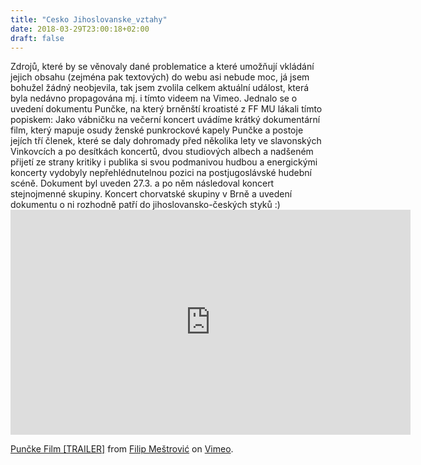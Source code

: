 ```yaml
---
title: "Cesko Jihoslovanske_vztahy"
date: 2018-03-29T23:00:18+02:00
draft: false
---
```

<!DOCTYPE html>
<html>
<head>
  <title>Aktualitka týkající se česko-jihoslovanských vztahů</title>
</head>
<body>
	Zdrojů, které by se věnovaly dané problematice a které umožňují vkládání jejich obsahu (zejména pak textových) do webu asi nebude moc, já jsem bohužel žádný neobjevila, tak jsem zvolila celkem aktuální událost, která byla nedávno propagována mj. i tímto videem na Vimeo. Jednalo se o uvedení dokumentu Punčke, na který brněnští kroatisté z FF MU lákali tímto popiskem: 
	Jako vábničku na večerní koncert uvádíme krátký dokumentární film, který mapuje osudy ženské punk­rockové kapely Punčke a postoje jejích tří členek, které se daly dohromady před několika lety ve slavonských Vinkovcích a po desítkách koncertů, dvou studiových albech a nadšeném přijetí ze strany kritiky i publika si svou podmanivou hudbou a energickými koncerty vydobyly nepřehlédnutelnou pozici na postjugoslávské hudební scéně. 
	Dokument byl uveden 27.3. a po něm následoval koncert stejnojmenné skupiny. Koncert chorvatské skupiny v Brně a uvedení dokumentu o ni rozhodně patří do jihoslovansko-českých styků :)
	<iframe src="https://player.vimeo.com/video/58352532" width="640" height="360" frameborder="0" webkitallowfullscreen mozallowfullscreen allowfullscreen></iframe>
<p><a href="https://vimeo.com/58352532">Punčke Film [TRAILER]</a> from <a href="https://vimeo.com/filipmestrovic">Filip Me&scaron;trović</a> on <a href="https://vimeo.com">Vimeo</a>.</p>

</body>
</html>

<!-- zdrojů, které by se věnovaly dané problematice a které umožňují vkládání jejich obsahu (zejména pak textových) do webu asi nebude moc (?), tak jsem zvolila celkem aktuální událost, která byla nedávno propagována mj. i tímto videem na vimeo. Jednalo se o dokument Punčke, na který brněnští kroatisté z FF MU lákali tímto popiskem: Jako vábničku na večerní koncert uvádíme krátký dokumentární film, který mapuje osudy ženské punk­rockové kapely Punčke a postoje jejích tří členek, které se daly dohromady před několika lety ve slavonských Vinkovcích a po desítkách koncertů, dvou studiových albech a nadšeném přijetí ze strany kritiky i publika si svou podmanivou hudbou a energickými koncerty vydobyly nepřehlédnutelnou pozici na postjugoslávské hudební scéně. Dokument byl uveden 27.3. a po něm následoval koncert stejnojmenné skupiny. Koncert chorvatské skupiny v Brně a uvedení dokumentu rozhodně patří do jihoslovansko-českých styků, a protože nevím, jestli tohle má být komentář, který se nezobrazuje, nebo se zobrazuje, dávám ho i do zobrazovaného obsahu :) -->